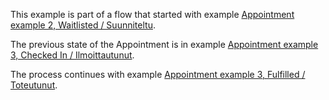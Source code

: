 This example is part of a flow that started with example
[Appointment example 2, Waitlisted / Suunniteltu](Appointment-appointment-status-extension-01.html).

The previous state of the Appointment is in example
[Appointment example 3, Checked In / Ilmoittautunut](Appointment-appointment-status-extension-08.html).

The process continues with example
[Appointment example 3, Fulfilled / Toteutunut](Appointment-appointment-status-extension-10.html).